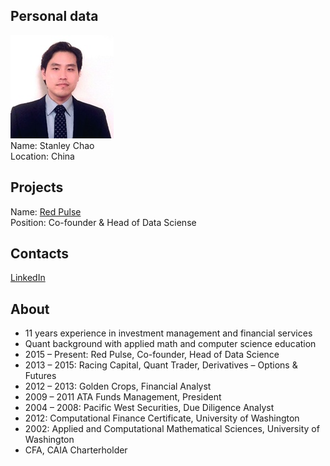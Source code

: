 ## Personal data
![stanley chao photo](photo/stanley_chao.jpg)  
Name:   Stanley Chao   
Location: China  
## Projects 
Name: [Red Pulse](../projects/red_pulse.md)   
Position: Co-founder & Head of Data Sciense  
## Contacts
[LinkedIn](https://www.linkedin.com/in/stanley-chao-cfa-caia-4a12043/)    
## About
- 11 years experience in investment management and financial services  
- Quant background with applied math and computer science education  
- 2015 – Present: Red Pulse, Co-founder, Head of Data Science  
- 2013 – 2015: Racing Capital, Quant Trader, Derivatives – Options & Futures  
- 2012 – 2013: Golden Crops, Financial Analyst  
- 2009 – 2011 ATA Funds Management, President  
- 2004 – 2008: Pacific West Securities, Due Diligence Analyst  
- 2012: Computational Finance Certificate, University of Washington  
- 2002: Applied and Computational Mathematical Sciences, University of Washington  
- CFA, CAIA Charterholder  

